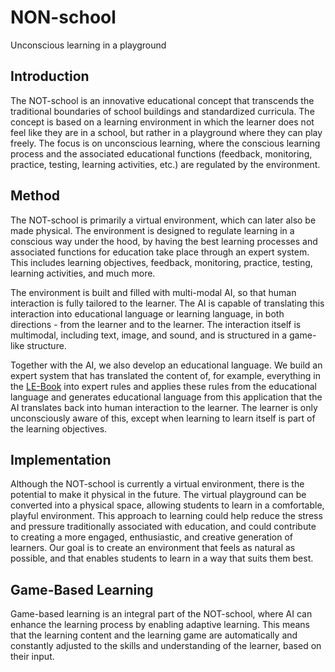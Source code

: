 # NON-school
Unconscious learning in a playground
## Introduction
The NOT-school is an innovative educational concept that transcends the traditional boundaries of school buildings and standardized curricula. The concept is based on a learning environment in which the learner does not feel like they are in a school, but rather in a playground where they can play freely. The focus is on unconscious learning, where the conscious learning process and the associated educational functions (feedback, monitoring, practice, testing, learning activities, etc.) are regulated by the environment.

## Method
The NOT-school is primarily a virtual environment, which can later also be made physical. The environment is designed to regulate learning in a conscious way under the hood, by having the best learning processes and associated functions for education take place through an expert system. This includes learning objectives, feedback, monitoring, practice, testing, learning activities, and much more.

The environment is built and filled with multi-modal AI, so that human interaction is fully tailored to the learner. The AI is capable of translating this interaction into educational language or learning language, in both directions - from the learner and to the learner. The interaction itself is multimodal, including text, image, and sound, and is structured in a game-like structure.

Together with the AI, we also develop an educational language. We build an expert system that has translated the content of, for example, everything in the [LE-Book](https://le-network.nl/) into expert rules and applies these rules from the educational language and generates educational language from this application that the AI translates back into human interaction to the learner. The learner is only unconsciously aware of this, except when learning to learn itself is part of the learning objectives.

## Implementation
Although the NOT-school is currently a virtual environment, there is the potential to make it physical in the future. The virtual playground can be converted into a physical space, allowing students to learn in a comfortable, playful environment. This approach to learning could help reduce the stress and pressure traditionally associated with education, and could contribute to creating a more engaged, enthusiastic, and creative generation of learners. Our goal is to create an environment that feels as natural as possible, and that enables students to learn in a way that suits them best.

## Game-Based Learning
Game-based learning is an integral part of the NOT-school, where AI can enhance the learning process by enabling adaptive learning. This means that the learning content and the learning game are automatically and constantly adjusted to the skills and understanding of the learner, based on their input.
